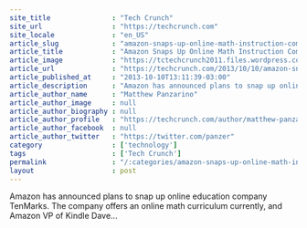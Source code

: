 ```yaml
---
site_title               : "Tech Crunch"
site_url                 : "https://techcrunch.com"
site_locale              : "en_US"
article_slug             : "amazon-snaps-up-online-math-instruction-company-tenmarks-to-help-it-make-education-apps"
article_title            : "Amazon Snaps Up Online Math Instruction Company TenMarks To Help It Make Education Apps"
article_image            : "https://tctechcrunch2011.files.wordpress.com/2013/10/scaled-2270.jpg?w=640&h=400&crop=1"
article_url              : "https://techcrunch.com/2013/10/10/amazon-snaps-up-online-math-instruction-company-tenmarks-to-help-it-make-education-apps/"
article_published_at     : "2013-10-10T13:11:39-03:00"
article_description      : "Amazon has announced plans to snap up online education company TenMarks. The company offers an online math curriculum currently, and Amazon VP of Kindle Dave..."
article_author_name      : "Matthew Panzarino"
article_author_image     : null
article_author_biography : null
article_author_profile   : "https://techcrunch.com/author/matthew-panzarino/"
article_author_facebook  : null
article_author_twitter   : "https://twitter.com/panzer"
category                 : ['technology']
tags                     : ['Tech Crunch']
permalink                : "/:categories/amazon-snaps-up-online-math-instruction-company-tenmarks-to-help-it-make-education-apps/"
layout                   : post
---
```


Amazon has announced plans to snap up online education company TenMarks. The company offers an online math curriculum currently, and Amazon VP of Kindle Dave...
